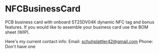 # NFCBusinessCard
PCB business card with onboard ST25DV04K dynamic NFC tag and bonus features.
If you would like to assemble your business card use the BOM sheet (WIP).

Here's my current contact info:
Email: schuhplattler42@gmail.com
Phone: Don't have one
